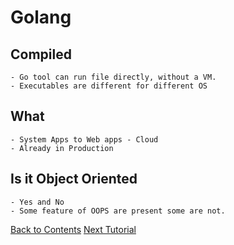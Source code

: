 # Golang

## Compiled
    - Go tool can run file directly, without a VM.
    - Executables are different for different OS

## What
    - System Apps to Web apps - Cloud
    - Already in Production

## Is it Object Oriented
    - Yes and No
    - Some feature of OOPS are present some are not.


[Back to Contents](../Readme.md)
[Next Tutorial](./01hello/index.md)